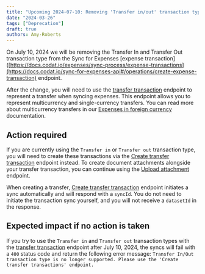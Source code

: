 ```yaml
---
title: "Upcoming 2024-07-10: Removing 'Transfer in/out' transaction types from Sync for Expenses"
date: "2024-03-26"
tags: ["Deprecation"]
draft: true
authors: Amy-Roberts
---
```

On July 10, 2024 we will be removing the Transfer In and Transfer Out transaction type from the Sync for Expenses [expense transaction]([https://docs.codat.io/expenses/sync-process/expense-transactions](https://docs.codat.io/sync-for-expenses-api#/operations/create-expense-transaction) endpoint. 

After the change, you will need to use the [transfer transaction](https://docs.codat.io/expenses/sync-process/transfer-transactions) endpoint to represent a transfer when syncing expenses. This endpoint allows you to represent multicurrency and single-currency transfers. You can read more about multicurrency transfers in our [Expenses in foreign currency](https://docs.codat.io/expenses/fx-management#transfers) documentation.

## Action required

If you are currently using the `Transfer in` or `Transfer out` transaction type, you will need to create these transactions via the [Create transfer transaction](https://docs.codat.io/sync-for-expenses-api#/operations/create-transfer-transaction) endpoint instead. To create document attachments alongside your transfer transaction, you can continue using the [Upload attachment](https://docs.codat.io/sync-for-expenses-api#/operations/upload-expense-attachment) endpoint.


When creating a transfer,  [Create transfer transaction](https://docs.codat.io/sync-for-expenses-api#/operations/create-transfer-transaction) endpoint initiates a sync automatically and will respond with a `syncId`. You do not need to initiate the transaction sync yourself, and you will not receive a `datasetId` in the response.

## Expected impact if no action is taken

If you try to use the `Transfer in` and `Transfer out` transaction types with the [transfer transaction](https://docs.codat.io/sync-for-expenses-api#/operations/create-transfer-transaction) endpoint after July 10, 2024, the syncs will fail with a `400` status code and return the following error message:
`Transfer In/Out transaction type is no longer supported. Please use the 'Create transfer transactions' endpoint.`
